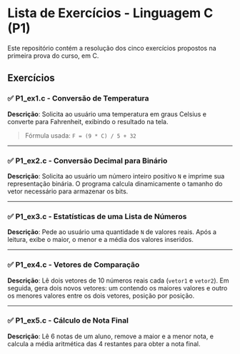 # Lista de Exercícios - Linguagem C (P1)

Este repositório contém a resolução dos cinco exercícios propostos na primeira prova do curso, em C.

## Exercícios

### ✅ P1_ex1.c - Conversão de Temperatura
**Descrição**: Solicita ao usuário uma temperatura em graus Celsius e converte para Fahrenheit, exibindo o resultado na tela.

> Fórmula usada: `F = (9 * C) / 5 + 32`

---

### ✅ P1_ex2.c - Conversão Decimal para Binário
**Descrição**: Solicita ao usuário um número inteiro positivo `N` e imprime sua representação binária. O programa calcula dinamicamente o tamanho do vetor necessário para armazenar os bits.

---

### ✅ P1_ex3.c - Estatísticas de uma Lista de Números
**Descrição**: Pede ao usuário uma quantidade `N` de valores reais. Após a leitura, exibe o maior, o menor e a média dos valores inseridos.

---

### ✅ P1_ex4.c - Vetores de Comparação
**Descrição**: Lê dois vetores de 10 números reais cada (`vetor1` e `vetor2`). Em seguida, gera dois novos vetores: um contendo os maiores valores e outro os menores valores entre os dois vetores, posição por posição.

---

### ✅ P1_ex5.c - Cálculo de Nota Final
**Descrição**: Lê 6 notas de um aluno, remove a maior e a menor nota, e calcula a média aritmética das 4 restantes para obter a nota final.




